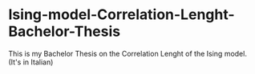 # Ising-model-Correlation-Lenght-Bachelor-Thesis
This is my Bachelor Thesis on the Correlation Lenght of the Ising model. (It's in Italian)
